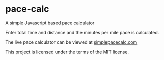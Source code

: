 # pace-calc

A simple Javascript based pace calculator

Enter total time and distance and the minutes per mile pace is calculated.

The live pace calculator can be viewed at [simplepacecalc.com](https://simplepacecalc.com)

This project is licensed under the terms of the MIT license.
